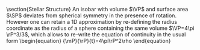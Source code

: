 \section{Stellar Structure}
An isobar with volume $\VP$ and surface area $\SP$ deviates from spherical symmetry in the presence of rotation.
However one can retain a 1D approximation by re-defining the radius coordinate
as the radius of a sphere  containing the same volume $\VP=4\pi \rP^3/3$, which allows to re-write the equation 
of continuity in the usual form 
\begin{equation}
{\mP}{\rP}{t}=4\pi\rP^2\rho
\end{equation}